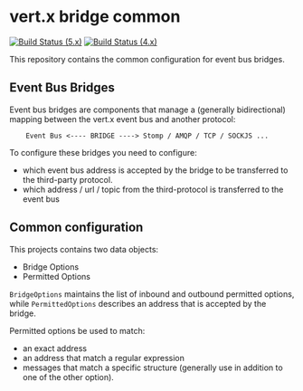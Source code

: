 # vert.x bridge common

[![Build Status (5.x)](https://github.com/vert-x3/vertx-bridge-common/actions/workflows/ci-5.x.yml/badge.svg)](https://github.com/vert-x3/vertx-bridge-common/actions/workflows/ci-5.x.yml)
[![Build Status (4.x)](https://github.com/vert-x3/vertx-bridge-common/actions/workflows/ci-4.x.yml/badge.svg)](https://github.com/vert-x3/vertx-bridge-common/actions/workflows/ci-4.x.yml)

This repository contains the common configuration for event bus bridges.

## Event Bus Bridges

Event bus bridges are components that manage a (generally bidirectional) mapping between the vert.x event bus and
another protocol:

```
    Event Bus <---- BRIDGE ----> Stomp / AMQP / TCP / SOCKJS ...
```

To configure these bridges you need to configure:

* which event bus address is accepted by the bridge to be transferred to the third-party protocol.
* which address / url / topic from the third-protocol is transferred to the event bus

## Common configuration

This projects contains two data objects:

* Bridge Options
* Permitted Options

`BridgeOptions` maintains the list of inbound and outbound permitted options, while `PermittedOptions` describes an
address that is accepted by the bridge.

Permitted options be used to match:

* an exact address
* an address that match a regular expression
* messages that match a specific structure (generally use in addition to one of the other option).


